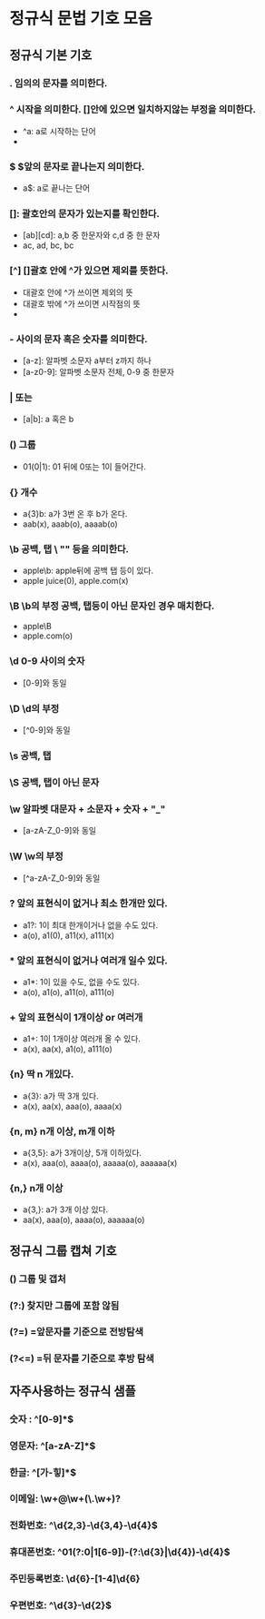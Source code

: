 
# 정규식 문법 기호 모음
## 정규식 기본 기호
### . 임의의 문자를 의미한다.
### ^ 시작을 의미한다. []안에 있으면 일치하지않는 부정을 의미한다. 
  * ^a: a로 시작하는 단어
  * [^a]: a가 아닌 문자 1개
### $ $앞의 문자로 끝나는지 의미한다.
  * a$: a로 끝나는 단어
### []: 괄호안의 문자가 있는지를 확인한다. 
  * [ab][cd]: a,b 중 한문자와 c,d 중 한 문자
  * ac, ad, bc, bc
### [^] []괄호 안에 ^가 있으면 제외를 뜻한다.
  * 대괄호 안에 ^가 쓰이면 제외의 뜻
  * 대괄호 밖에 ^가 쓰이면 시작점의 뜻
  * [^a-z]: 알파벳 소문자 a부터 z까지를 제외한 모든 문자
### - 사이의 문자 혹은 숫자를 의미한다.
  * [a-z]: 알파벳 소문자 a부터 z까지 하나
  * [a-z0-9]: 알파벳 소문자 전체, 0-9 중 한문자
### | 또는 
  * [a|b]: a 혹은 b
### () 그룹
  * 01(0|1): 01 뒤에 0또는 1이 들어간다.
### {} 개수
  * a{3}b: a가 3번 온 후 b가 온다. 
  * aab(x), aaab(o), aaaab(o)
### \b 공백, 탭 \ "" 등을 의미한다. 
  * apple\b: apple뒤에 공백 탭 등이 있다. 
  * apple juice(0), apple.com(x)
### \B \b의 부정 공백, 탭등이 아닌 문자인 경우 매치한다.
  * apple\B 
  * apple.com(o)
### \d 0-9 사이의 숫자
  * [0-9]와 동일
### \D \d의 부정
  * [^0-9]와 동일
### \s 공백, 탭
### \S 공백, 탭이 아닌 문자
### \w 알파벳 대문자 + 소문자 + 숫자 + "_"
  * [a-zA-Z_0-9]와 동일
### \W \w의 부정
  * [^a-zA-Z_0-9]와 동일

### ? 앞의 표현식이 없거나 최소 한개만 있다.
  * a1?: 1이 최대 한개이거나 없을 수도 있다. 
  * a(o), a1(0), a11(x), a111(x)
### * 앞의 표현식이 없거나 여러개 일수 있다.
  * a1*: 1이 있을 수도, 없을 수도 있다.
  * a(o), a1(o), a11(o), a111(o)
### + 앞의 표현식이 1개이상 or 여러개
  * a1+: 1이 1개이상 여러개 올 수 있다.
  * a(x), aa(x), a1(o), a111(o)
### {n} 딱 n 개있다. 
  * a{3}: a가 딱 3개 있다. 
  * a(x), aa(x), aaa(o), aaaa(x)
### {n, m} n개 이상, m개 이하
  * a{3,5}: a가 3개이상, 5개 이하있다.
  * a(x), aaa(o), aaaa(o), aaaaa(o), aaaaaa(x)
### {n,} n개 이상
  * a{3,}: a가 3개 이상 있다. 
  * aa(x), aaa(o), aaaa(o), aaaaaa(o)

## 정규식 그룹 캡쳐 기호
### () 그룹 및 갭처
### (?:) 찾지만 그룹에 포함 않됨
### (?=) =앞문자를 기준으로 전방탐색
### (?<=) =뒤 문자를 기준으로 후방 탐색

## 자주사용하는 정규식 샘플
### 숫자 : ^[0-9]*$ 
### 영문자: ^[a-zA-Z]*$
### 한글: ^[가-힣]*$
### 이메일: \\w+@\\w+(\\.\\w+)?
### 전화번호: ^\d{2,3}-\d{3,4}-\d{4}$
### 휴대폰번호: ^01(?:0|1[6-9])-(?:\d{3}|\d{4})-\d{4}$
### 주민등록번호: \d{6}-[1-4]\d{6}
### 우편번호: ^\d{3}-\d{2}$
